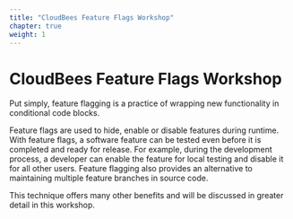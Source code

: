 ```yaml
---
title: "CloudBees Feature Flags Workshop"
chapter: true
weight: 1
---
```


# CloudBees Feature Flags Workshop

Put simply, feature flagging is a practice of wrapping new functionality in conditional code blocks.

Feature flags are used to hide, enable or disable features during runtime. With feature flags, a software feature can be tested even before it is completed and ready for release. For example, during the development process, a developer can enable the feature for local testing and disable it for all other users. Feature flagging also provides an alternative to maintaining multiple feature branches in source code.

This technique offers many other benefits and will be discussed in greater detail in this workshop.
